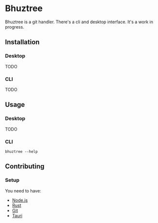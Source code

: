 # Bhuztree
Bhuztree is a git handler. There's a cli and desktop interface. It's a work in progress.

## Installation
### Desktop
TODO

### CLI
TODO

## Usage
### Desktop
TODO

### CLI
```shell
bhuztree --help
```

## Contributing
### Setup
You need to have: 
- [Node.js](https://nodejs.org/en/) 
- [Rust](https://www.rust-lang.org/tools/install)
- [Git](https://git-scm.com/downloads)
- [Tauri](https://tauri.app/)